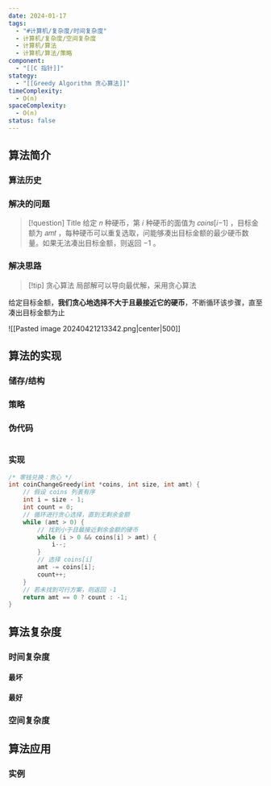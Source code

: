 ```yaml
---
date: 2024-01-17
tags:
  - "#计算机/复杂度/时间复杂度"
  - 计算机/复杂度/空间复杂度
  - 计算机/算法
  - 计算机/算法/策略
component:
  - "[[C 指针]]"
stategy:
  - "[[Greedy Algorithm 贪心算法]]"
timeComplexity:
  - O(n)
spaceComplexity:
  - O(n)
status: false
---
```

## 算法简介

### 算法历史

### 解决的问题

> [!question] Title
> 给定 𝑛 种硬币，第 𝑖 种硬币的面值为 𝑐𝑜𝑖𝑛𝑠[𝑖−1] ，目标金额为 𝑎𝑚𝑡 ，每种硬币可以重复选取，问能够凑出目标金额的最少硬币数量。如果无法凑出目标金额，则返回 −1 。

### 解决思路

> [!tip] 贪心算法
> 局部解可以导向最优解，采用贪心算法

给定目标金额，**我们贪心地选择不大于且最接近它的硬币**，不断循环该步骤，直至凑出目标金额为止

![[Pasted image 20240421213342.png|center|500]]
## 算法的实现

### 储存/结构

### 策略

### 伪代码

```c

```

### 实现

```c
/* 零钱兑换：贪心 */
int coinChangeGreedy(int *coins, int size, int amt) {
    // 假设 coins 列表有序
    int i = size - 1;
    int count = 0;
    // 循环进行贪心选择，直到无剩余金额
    while (amt > 0) {
        // 找到小于且最接近剩余金额的硬币
        while (i > 0 && coins[i] > amt) {
            i--;
        }
        // 选择 coins[i]
        amt -= coins[i];
        count++;
    }
    // 若未找到可行方案，则返回 -1
    return amt == 0 ? count : -1;
}
```

## 算法复杂度

### 时间复杂度

#### 最坏

#### 最好

### 空间复杂度

## 算法应用

### 实例